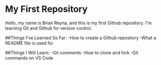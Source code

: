 # My First Repository
Hello, my name is Brian Reyna, and this is my first Github repository.
I'm learning Git and Github for version control.

##Things I've Learned So Far:
-How to create a Github repository
-What a README file is used for

##Things I Will Learn:
-Git comments
-How to clone and fork
-Git commands on VS Code
